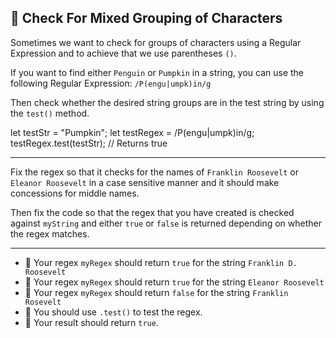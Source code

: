 🚀 Check For Mixed Grouping of Characters
-----------------------------------------

Sometimes we want to check for groups of characters using a Regular Expression and to achieve that we use parentheses `()`.

If you want to find either `Penguin` or `Pumpkin` in a string, you can use the following Regular Expression: `/P(engu|umpk)in/g`

Then check whether the desired string groups are in the test string by using the `test()` method.

let testStr = "Pumpkin";
let testRegex = /P(engu|umpk)in/g;
testRegex.test(testStr);
// Returns true

* * *

Fix the regex so that it checks for the names of `Franklin Roosevelt` or `Eleanor Roosevelt` in a case sensitive manner and it should make concessions for middle names.

Then fix the code so that the regex that you have created is checked against `myString` and either `true` or `false` is returned depending on whether the regex matches.

* * *

*   🧪 Your regex `myRegex` should return `true` for the string `Franklin D. Roosevelt`
*   🧪 Your regex `myRegex` should return `true` for the string `Eleanor Roosevelt`
*   🧪 Your regex `myRegex` should return `false` for the string `Franklin Rosevelt`
*   🧪 You should use `.test()` to test the regex.
*   🧪 Your result should return `true`.